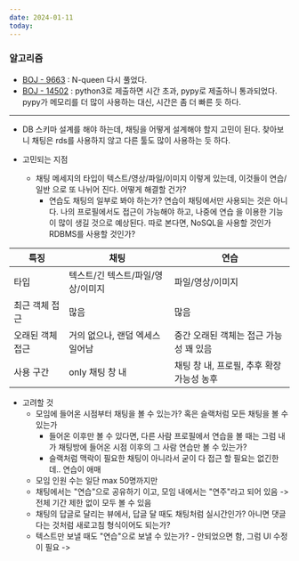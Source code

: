 ```yaml
---
date: 2024-01-11
today:
---
```


### 알고리즘

- [BOJ - 9663](https://www.acmicpc.net/problem/9663) : N-queen 다시 풀었다.
- [BOJ - 14502](https://www.acmicpc.net/problem/14502) : python3로 제출하면 시간 초과, pypy로 제출하니 통과되었다. pypy가 메모리를 더 많이 사용하는 대신, 시간은 좀 더 빠른 듯 하다.

---

- DB 스키마 설계를 해야 하는데, 채팅을 어떻게 설계해야 할지 고민이 된다. 찾아보니 채팅은 rds를 사용하지 않고 다른 툴도 많이 사용하는 듯 하다.

- 고민되는 지점
  - 채팅 메세지의 타입이 텍스트/영상/파일/이미지 이렇게 있는데, 이것들이 연습/일반 으로 또 나뉘어 진다. 어떻게 해결할 건가?
    - 연습도 채팅의 일부로 봐야 하는가?
      연습이 채팅에서만 사용되는 것은 아니다. 나의 프로필에서도 접근이 가능해야 하고, 나중에 연습 을 이용한 기능이 많이 생길 것으로 예상된다.
      따로 본다면, NoSQL을 사용할 것인가 RDBMS를 사용할 것인가?

| 특징             | 채팅                              | 연습                                      |
| ---------------- | --------------------------------- | ----------------------------------------- |
| 타입             | 텍스트/긴 텍스트/파일/영상/이미지 | 파일/영상/이미지                          |
| 최근 객체 접근   | 많음                              | 많음                                      |
| 오래된 객체 접근 | 거의 없으나, 랜덤 엑세스 일어남   | 중간 오래된 객체는 접근 가능성 꽤 있음    |
| 사용 구간        | only 채팅 창 내                   | 채팅 창 내, 프로필, 추후 확장 가능성 농후 |

- 고려할 것
  - 모임에 들어온 시점부터 채팅을 볼 수 있는가? 혹은 슬랙처럼 모든 채팅을 볼 수 있는가
    - 들어온 이후만 볼 수 있다면,
      다른 사람 프로필에서 연습을 볼 때는 그럼 내가 채팅방에 들어온 시점 이후의 그 사람 연습만 볼 수 있는가?
    - 슬랙처럼 맥락이 필요한 채팅이 아니라서 굳이 다 접근 할 필요는 없긴한데.. 연습이 애매
  - 모임 인원 수는 일단 max 50명까지만
  - 채팅에서는 "연습"으로 공유하기 이고, 모임 내에서는 "연주"라고 되어 있음
    -> 전체 기간 제한 없이 모두 볼 수 있음
  - 채팅의 답글로 달리는 뷰에서, 답글 달 때도 채팅처럼 실시간인가? 아니면 댓글 다는 것처럼 새로고침 형식이어도 되는가?
  - 텍스트만 보낼 때도 "연습"으로 보낼 수 있는가? - 안되었으면 함, 그럼 UI 수정이 필요
    ->
